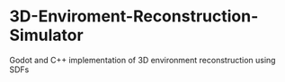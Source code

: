# 3D-Enviroment-Reconstruction-Simulator
Godot and C++ implementation of 3D environment reconstruction using SDFs
